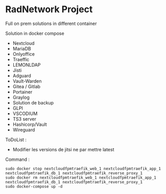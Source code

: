 # RadNetwork Project
Full on prem solutions in different container

Solution in docker compose
+ Nextcloud
+ MariaDB
+ Onlyoffice
+ Traeffic
+ LEMONLDAP
+ Jisti
+ Adguard
+ Vault-Warden
+ Gitea / Gitlab
+ Portainer
+ Graylog
+ Solution de backup
+ GLPI
+ VSCODIUM
+ TS3 server
+ Hashicorp/Vault
+ Wireguard
  

ToDoList :
+ Modifier les versions de jitsi ne par mettre latest

Command :
```shell
sudo docker stop nextcloudfpmtraefik_web_1 nextcloudfpmtraefik_app_1 nextcloudfpmtraefik_db_1 nextcloudfpmtraefik_reverse_proxy_1
sudo docker rm nextcloudfpmtraefik_web_1 nextcloudfpmtraefik_app_1 nextcloudfpmtraefik_db_1 nextcloudfpmtraefik_reverse_proxy_1
sudo docker-compose up -d
```
